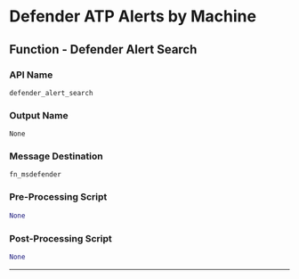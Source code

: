 <!--
    DO NOT MANUALLY EDIT THIS FILE
    THIS FILE IS AUTOMATICALLY GENERATED WITH resilient-circuits codegen
-->

# Defender ATP Alerts by Machine

## Function - Defender Alert Search

### API Name
`defender_alert_search`

### Output Name
`None`

### Message Destination
`fn_msdefender`

### Pre-Processing Script
```python
None
```

### Post-Processing Script
```python
None
```

---


